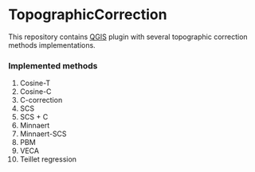 # TopographicCorrection

This repository contains [QGIS](https://www.qgis.org/en/site/) plugin with several topographic correction methods implementations.

### Implemented methods

1. Cosine-T
2. Cosine-C
3. C-correction
4. SCS
5. SCS + C
6. Minnaert
7. Minnaert-SCS
8. PBM
9. VECA
10. Teillet regression
